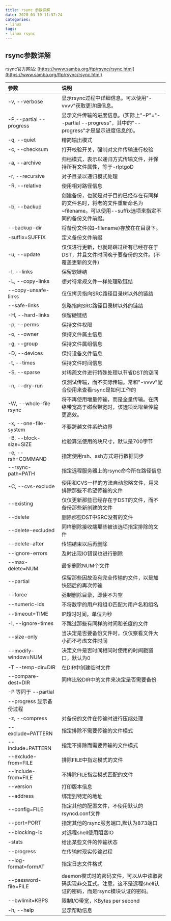 ```yaml
---
title: rsync 参数详解
date: 2020-03-10 11:37:24
categories:
- linux
tags:
- linux rsync
---
```


## rsync参数详解
rsync官方网站: [https://www.samba.org/ftp/rsync/rsync.html](https://www.samba.org/ftp/rsync/rsync.html)


| 参数 | 说明|
|:-----| :---- |
| -v, --verbose | 显示rsync过程中详细信息。可以使用"-vvvv"获取更详细信息。|
| -P,--partial --progress | 显示文件传输的进度信息。(实际上"-P"="--partial --progress"，其中的"--progress"才是显示进度信息的)。| 
| -q, --quiet | 精简输出模式 | 
| -c, --checksum | 打开校验开关，强制对文件传输进行校验 | 
| -a, --archive | 归档模式，表示以递归方式传输文件，并保持所有文件属性，等于-rlptgoD | 
| -r, --recursive |  对子目录以递归模式处理| 
-R, --relative | 使用相对路径信息| 
-b, --backup | 创建备份，也就是对于目的已经存在有同样的文件名时，将老的文件重新命名为~filename。可以使用--suffix选项来指定不同的备份文件前缀。| 
| --backup-dir | 将备份文件(如~filename)存放在在目录下。| 
| -suffix=SUFFIX | 定义备份文件前缀| | 
| -u, --update | 仅仅进行更新，也就是跳过所有已经存在于DST，并且文件时间晚于要备份的文件。(不覆盖更新的文件)| 
| -l, --links | 保留软链结| 
| -L, --copy-links | 想对待常规文件一样处理软链结| 
| --copy-unsafe-links | 仅仅拷贝指向SRC路径目录树以外的链结| 
| --safe-links | 忽略指向SRC路径目录树以外的链结| 
| -H, --hard-links | 保留硬链结| 
| -p, --perms | 保持文件权限| 
| -o, --owner | 保持文件属主信息| 
| -g, --group | 保持文件属组信息| 
| -D, --devices | 保持设备文件信息| 
| -t, --times | 保持文件时间信息| 
| -S, --sparse | 对稀疏文件进行特殊处理以节省DST的空间| 
| -n, --dry-run | 仅测试传输，而不实际传输。常和"-vvvv"配合使用来查看rsync是如何工作的| 
| -W, --whole-file rsync| 将不再使用增量传输，而是全量传输。在网络带宽高于磁盘带宽时，该选项比增量传输更高效。| 
| -x, --one-file-system  | 不要跨越文件系统边界 |
| -B, --block-size=SIZE  | 检验算法使用的块尺寸，默认是700字节 |
| -e, --rsh=COMMAND  | 指定使用rsh、ssh方式进行数据同步 |
| --rsync-path=PATH  | 指定远程服务器上的rsync命令所在路径信息 |
| -C, --cvs-exclude |  使用和CVS一样的方法自动忽略文件，用来排除那些不希望传输的文件 |
| --existing  | 仅仅更新那些已经存在于DST的文件，而不备份那些新创建的文件 |
| --delete  | 删除那些DST中SRC没有的文件 |
| --delete-excluded  | 同样删除接收端那些被该选项指定排除的文件 |
| --delete-after  | 传输结束以后再删除 |
| --ignore-errors  | 及时出现IO错误也进行删除 |
| --max-delete=NUM  | 最多删除NUM个文件 |
| --partial  | 保留那些因故没有完全传输的文件，以是加快随后的再次传输 |
| --force  | 强制删除目录，即使不为空 |
| --numeric-ids  | 不将数字的用户和组ID匹配为用户名和组名 |
| --timeout=TIME  | IP超时时间，单位为秒 |
| -I, --ignore-times  | 不跳过那些有同样的时间和长度的文件 |
| --size-only  | 当决定是否要备份文件时，仅仅察看文件大小而不考虑文件时间 |
| --modify-window=NUM  | 决定文件是否时间相同时使用的时间戳窗口，默认为0 |
| -T --temp-dir=DIR  | 在DIR中创建临时文件 |
| --compare-dest=DIR  | 同样比较DIR中的文件来决定是否需要备份 |
| -P 等同于 --partial |
| --progress 显示备份过程 |
| -z, --compress  | 对备份的文件在传输时进行压缩处理 |
| --exclude=PATTERN  | 指定排除不需要传输的文件模式 |
| --include=PATTERN  | 指定不排除而需要传输的文件模式 |
| --exclude-from=FILE  | 排除FILE中指定模式的文件 |
| --include-from=FILE  | 不排除FILE指定模式匹配的文件 |
| --version  | 打印版本信息 |
| --address  | 绑定到特定的地址 |
| --config=FILE  | 指定其他的配置文件，不使用默认的rsyncd.conf文件
| --port=PORT  | 指定其他的rsync服务端口,默认为873端口 |
| --blocking-io  | 对远程shell使用阻塞IO |
| -stats  | 给出某些文件的传输状态 |
| --progress  | 在传输时现实传输过程 |
| --log-format=formAT  | 指定日志文件格式 |
| --password-file=FILE  | daemon模式时的密码文件，可以从中读取密码实现非交互式。注意，这不是远程shell认证的密码，而是rsync模块认证的密码。 |
| --bwlimit=KBPS  | 限制I/O带宽，KBytes per second |
| -h, --help  | 显示帮助信息 | 